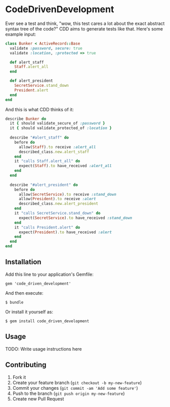 # CodeDrivenDevelopment

Ever see a test and think, "wow, this test cares a lot about the exact abstract
syntax tree of the code?"  CDD aims to generate tests like that.  Here's some example input:

``` ruby
class Bunker < ActiveRecord::Base
  validate :password, secure: true
  validate :location, :protected => true

  def alert_staff
    Staff.alert_all
  end

  def alert_president
    SecretService.stand_down
    President.alert
  end
end
```

And this is what CDD thinks of it:

``` ruby
describe Bunker do
  it { should validate_secure_of :password }
  it { should validate_protected_of :location }
  
  describe "#alert_staff" do
    before do
      allow(Staff).to receive :alert_all
      described_class.new.alert_staff
    end
    it "calls Staff.alert_all" do
      expect(Staff).to have_received :alert_all
    end
  end
  
  describe "#alert_president" do
    before do
      allow(SecretService).to receive :stand_down
      allow(President).to receive :alert
      described_class.new.alert_president
    end
    it "calls SecretService.stand_down" do
      expect(SecretService).to have_received :stand_down
    end
    it "calls President.alert" do
      expect(President).to have_received :alert
    end
  end
end
```

## Installation

Add this line to your application's Gemfile:

    gem 'code_driven_development'

And then execute:

    $ bundle

Or install it yourself as:

    $ gem install code_driven_development

## Usage

TODO: Write usage instructions here

## Contributing

1. Fork it
2. Create your feature branch (`git checkout -b my-new-feature`)
3. Commit your changes (`git commit -am 'Add some feature'`)
4. Push to the branch (`git push origin my-new-feature`)
5. Create new Pull Request
